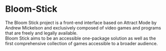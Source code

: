 # Bloom-Stick
The Bloom Stick project is a front-end interface based on Attract Mode by Andrew Mickelson and exclusively composed of video games and programs that are freely and legally available.  
Bloom Stick aims to be an accessible one-package solution as well as the first comprehensive collection of games accessible to a broader audience.
